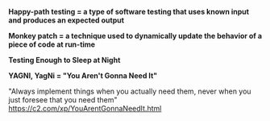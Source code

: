 **Happy-path testing = a type of software testing that uses known input and produces an expected output**

**Monkey patch = a technique used to dynamically update the behavior of a piece of code at run-time**

**Testing Enough to Sleep at Night**

**YAGNI, YagNi = "You Aren't Gonna Need It"**

"Always implement things when you actually need them, never when you just foresee that you need them" 
https://c2.com/xp/YouArentGonnaNeedIt.html
